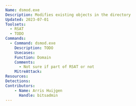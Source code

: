 ```yaml
---
Name: dsmod.exe
Description: Modifies existing objects in the directory
Updated: 2023-07-01
Toolsets:
  - RSAT
  - TODO
Commands:
  - Command: dsmod.exe
    Description: TODO
    Usecases:
    Function: Domain
    Comments:
      - Not sure if part of RSAT or not
    MitreAttack:
Resources:
Detections:
Contributors:
    - Name: Arris Huijgen
      Handle: bitsadmin
---
```

